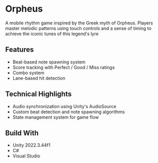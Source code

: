 # Orpheus

 A mobile rhythm game inspired by the Greek myth of Orpheus. Players master melodic patterns using touch controls and a sense of timing to achieve the iconic tunes of this legend's lyre

## Features
- Beat-based note spawning system
- Score tracking with Perfect / Good / Miss ratings
- Combo system
- Lane-based hit detection

## Technical Highlights
- Audio synchronization using Unity's AudioSource
- Custom beat detection and note spawning algorithms
- State management system for game flow

## Build With
- Unity 2022.3.44f1
- C#
- Visual Studio